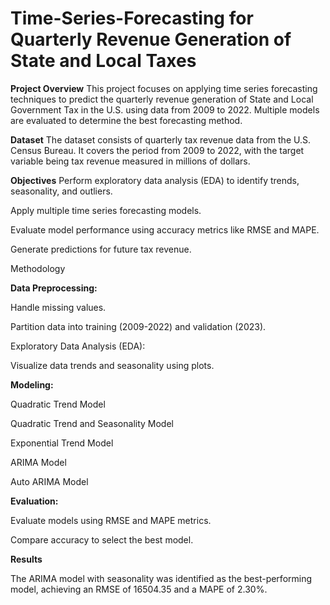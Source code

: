 # Time-Series-Forecasting for Quarterly Revenue Generation of State and Local Taxes
**Project Overview**
This project focuses on applying time series forecasting techniques to predict the quarterly revenue generation of State and Local Government Tax in the U.S. using data from 2009 to 2022. Multiple models are evaluated to determine the best forecasting method.

**Dataset**
The dataset consists of quarterly tax revenue data from the U.S. Census Bureau. It covers the period from 2009 to 2022, with the target variable being tax revenue measured in millions of dollars.


**Objectives**
Perform exploratory data analysis (EDA) to identify trends, seasonality, and outliers.

Apply multiple time series forecasting models.

Evaluate model performance using accuracy metrics like RMSE and MAPE.

Generate predictions for future tax revenue.

Methodology

**Data Preprocessing:**

Handle missing values.

Partition data into training (2009-2022) and validation (2023).

Exploratory Data Analysis (EDA):

Visualize data trends and seasonality using plots.

**Modeling:**

Quadratic Trend Model

Quadratic Trend and Seasonality Model

Exponential Trend Model

ARIMA Model

Auto ARIMA Model

**Evaluation:**

Evaluate models using RMSE and MAPE metrics.

Compare accuracy to select the best model.

**Results**

The ARIMA model with seasonality was identified as the best-performing model, achieving an RMSE of 16504.35 and a MAPE of 2.30%.
